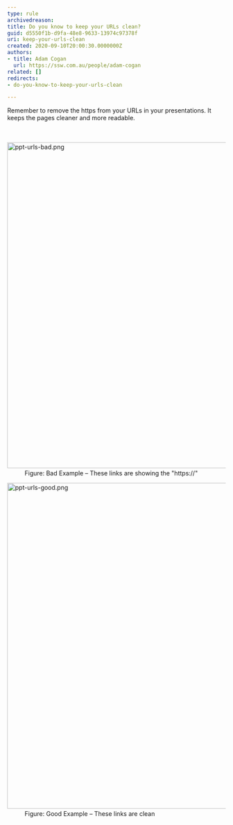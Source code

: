```yaml
---
type: rule
archivedreason: 
title: Do you know to keep your URLs clean?
guid: d5550f1b-d9fa-48e8-9633-13974c97378f
uri: keep-your-urls-clean
created: 2020-09-10T20:00:30.0000000Z
authors:
- title: Adam Cogan
  url: https://ssw.com.au/people/adam-cogan
related: []
redirects:
- do-you-know-to-keep-your-urls-clean

---
```



Remember to remove the https from your URLs in your presentations. It keeps the pages cleaner and more readable.<br>
<br><excerpt class='endintro'></excerpt><br>
<dl class="badImage"><dt>​<img src="/PublishingImages/ppt-urls-bad.png" alt="ppt-urls-bad.png" style="width&#58;750px;" /> </dt><dd>Figure&#58; Bad Example – These links are showing the &quot;https&#58;//&quot;<br></dd></dl><dl class="goodImage"><dt>​<img src="/PublishingImages/ppt-urls-good.png" alt="ppt-urls-good.png" style="width&#58;750px;" /> </dt><dd>Figure&#58; Good Example – These links are clean</dd></dl>


